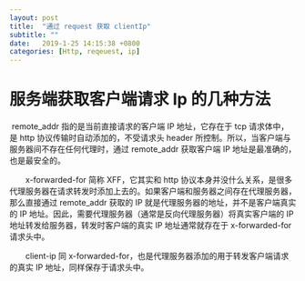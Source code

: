 ```yaml
---
layout: post
title:  "通过 request 获取 clientIp"
subtitle: ""
date:   2019-1-25 14:15:38 +0800
categories: [Http, reqeuest, ip]
---
```


# 服务端获取客户端请求 Ip 的几种方法

​	remote_addr 指的是当前直接请求的客户端 IP 地址，它存在于 tcp 请求体中，是 http 协议传输时自动添加的，不受请求头 header 所控制。所以，当客户端与服务器间不存在任何代理时，通过 remote_addr 获取客户端 IP 地址是最准确的，也是最安全的。

　　x-forwarded-for 简称 XFF，它其实和 http 协议本身并没什么关系，是很多代理服务器在请求转发时添加上去的。如果客户端和服务器之间存在代理服务器，那么直接通过 remote_addr 获取的 IP 就是代理服务器的地址，并不是客户端真实的 IP 地址。因此，需要代理服务器（通常是反向代理服务器）将真实客户端的 IP 地址转发给服务器，转发时客户端的真实 IP 地址通常就存在于 x-forwarded-for 请求头中。

　　client-ip 同 x-forwarded-for，也是代理服务器添加的用于转发客户端请求的真实 IP 地址，同样保存于请求头中。

